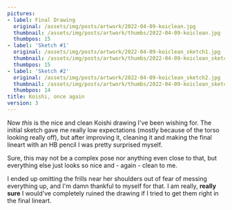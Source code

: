 ```yaml
---
pictures:
- label: Final Drawing
  original: /assets/img/posts/artwork/2022-04-09-koiclean.jpg
  thumbnail: /assets/img/posts/artwork/thumbs/2022-04-09-koiclean.jpg
  thumbpos: 15
- label: 'Sketch #1'
  original: /assets/img/posts/artwork/2022-04-09-koiclean_sketch1.jpg
  thumbnail: /assets/img/posts/artwork/thumbs/2022-04-09-koiclean_sketch1.jpg
  thumbpos: 15
- label: 'Sketch #2'
  original: /assets/img/posts/artwork/2022-04-09-koiclean_sketch2.jpg
  thumbnail: /assets/img/posts/artwork/thumbs/2022-04-09-koiclean_sketch2.jpg
  thumbpos: 14
title: Koishi, once again
version: 3
---
```

Now *this* is the nice and clean Koishi drawing I've been wishing for.
The initial sketch gave me really low expectations (mostly because of the torso looking really off), but after improving it, cleaning it and making the final lineart with an HB pencil I was pretty surprised myself.

Sure, this may not be a complex pose nor anything even close to that, but everything else just looks so nice and - again - clean to me.

I ended up omitting the frills near her shoulders out of fear of messing everything up, and I'm damn thankful to myself for that.
I am really, **really sure** I would've completely ruined the drawing if I tried to get them right in the final lineart.
